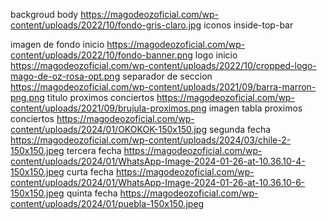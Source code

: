 backgroud body
https://magodeozoficial.com/wp-content/uploads/2022/10/fondo-gris-claro.jpg
iconos inside-top-bar

imagen de fondo inicio
https://magodeozoficial.com/wp-content/uploads/2022/10/fondo-banner.png
logo inicio
https://magodeozoficial.com/wp-content/uploads/2022/10/cropped-logo-mago-de-oz-rosa-opt.png
separador de seccion
https://magodeozoficial.com/wp-content/uploads/2021/09/barra-marron-png.png
titulo proximos conciertos
https://magodeozoficial.com/wp-content/uploads/2021/09/brujula-proximos.png
imagen tabla proximos conciertos
https://magodeozoficial.com/wp-content/uploads/2024/01/OKOKOK-150x150.jpg
segunda fecha
https://magodeozoficial.com/wp-content/uploads/2024/03/chile-2-150x150.jpeg
tercera fecha
https://magodeozoficial.com/wp-content/uploads/2024/01/WhatsApp-Image-2024-01-26-at-10.36.10-4-150x150.jpeg
curta fecha
https://magodeozoficial.com/wp-content/uploads/2024/01/WhatsApp-Image-2024-01-26-at-10.36.10-6-150x150.jpeg
quinta fecha
https://magodeozoficial.com/wp-content/uploads/2024/01/puebla-150x150.jpeg